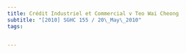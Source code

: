 ```yaml
---
title: Crédit Industriel et Commercial v Teo Wai Cheong 
subtitle: "[2010] SGHC 155 / 20\_May\_2010"
tags:


---
```


